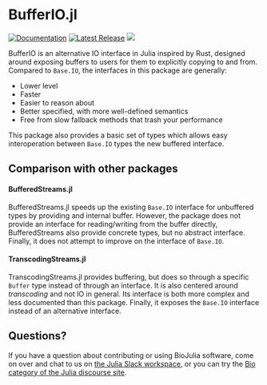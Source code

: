 # BufferIO.jl
[![Documentation](https://img.shields.io/badge/docs-latest-blue.svg)](https://biojulia.dev/BufferIO.jl/dev/)
[![Latest Release](https://img.shields.io/github/release/BioJulia/BufferIO.jl.svg)](https://github.com/BioJulia/BufferIO.jl/releases/latest)
[![](https://codecov.io/gh/BioJulia/BufferIO.jl/branch/master/graph/badge.svg)](https://codecov.io/gh/BioJulia/BufferIO.jl)

BufferIO is an alternative IO interface in Julia inspired by Rust, designed around exposing buffers to users for them to explicitly copying to and from.
Compared to `Base.IO`, the interfaces in this package are generally:

* Lower level
* Faster
* Easier to reason about
* Better specified, with more well-defined semantics
* Free from slow fallback methods that trash your performance

This package also provides a basic set of types which allows easy interoperation between `Base.IO` types the new buffered interface.

## Comparison with other packages
#### BufferedStreams.jl
BufferedStreams.jl speeds up the existing `Base.IO` interface for unbuffered types by providing and internal buffer.
However, the package does not provide an interface for reading/writing from the buffer directly,
BufferedStreams also provide concrete types, but no abstract interface.
Finally, it does not attempt to improve on the interface of `Base.IO`.

#### TranscodingStreams.jl
TranscodingStreams.jl provides buffering, but does so through a specific `Buffer` type instead of through an interface.
It is also centered around *transcoding* and not IO in general. Its interface is both more complex and less documented than this package. Finally, it exposes the `Base.IO` interface instead of an alternative interface.

## Questions?
If you have a question about contributing or using BioJulia software, come on over and chat to us on [the Julia Slack workspace](https://julialang.org/slack/), or you can try the [Bio category of the Julia discourse site](https://discourse.julialang.org/c/domain/bio).
